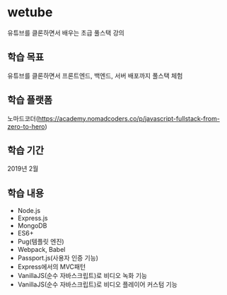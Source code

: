 # wetube

유튜브를 클론하면서 배우는 초급 풀스택 강의

## 학습 목표

유튜브를 클론하면서 프론트엔드, 백엔드, 서버 배포까지 풀스택 체험 

## 학습 플랫폼

노마드코더(https://academy.nomadcoders.co/p/javascript-fullstack-from-zero-to-hero)

## 학습 기간

2019년 2월

## 학습 내용
- Node.js
- Express.js
- MongoDB
- ES6+
- Pug(템플릿 엔진)
- Webpack, Babel
- Passport.js(사용자 인증 기능)
- Express에서의 MVC패턴
- VanillaJS(순수 자바스크립트)로 비디오 녹화 기능
- VanillaJS(순수 자바스크립트)로 비디오 플레이어 커스텀 기능


